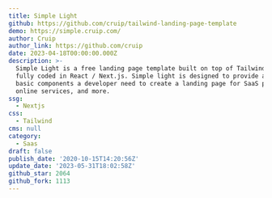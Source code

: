 ```yaml
---
title: Simple Light
github: https://github.com/cruip/tailwind-landing-page-template
demo: https://simple.cruip.com/
author: Cruip
author_link: https://github.com/cruip
date: 2023-04-18T00:00:00.000Z
description: >-
  Simple Light is a free landing page template built on top of TailwindCSS and
  fully coded in React / Next.js. Simple light is designed to provide all the
  basic components a developer need to create a landing page for SaaS products,
  online services, and more.
ssg:
  - Nextjs
css:
  - Tailwind
cms: null
category:
  - Saas
draft: false
publish_date: '2020-10-15T14:20:56Z'
update_date: '2023-05-31T18:02:58Z'
github_star: 2064
github_fork: 1113
---
```


